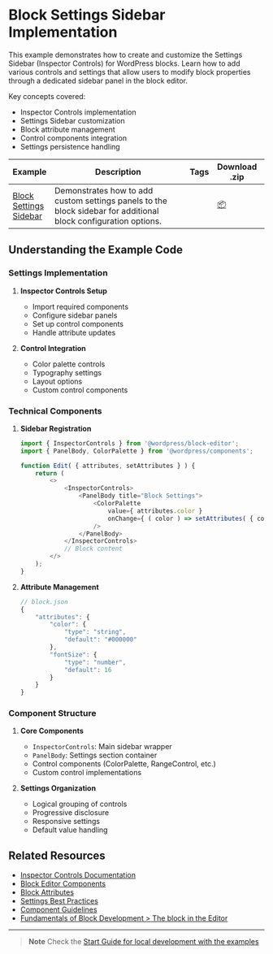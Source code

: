 # Block Settings Sidebar Implementation

This example demonstrates how to create and customize the Settings Sidebar (Inspector Controls) for WordPress blocks. Learn how to add various controls and settings that allow users to modify block properties through a dedicated sidebar panel in the block editor.

Key concepts covered:

-   Inspector Controls implementation
-   Settings Sidebar customization
-   Block attribute management
-   Control components integration
-   Settings persistence handling

<!-- Please, do not remove these @TABLE EXAMPLES BEGIN and @TABLE EXAMPLES END comments or modify the table inside. This table is automatically generated from the data at _data/examples.json and _data/tags.json -->
<!-- @TABLE EXAMPLES BEGIN -->

| Example                                                                                                                      | <span style="display: inline-block; width:250px">Description</span>                                             | Tags | Download .zip                                                                                                                                                                                                             | Live Demo                                                                                                                                                                                                                                                                                                                                           |
| ---------------------------------------------------------------------------------------------------------------------------- | --------------------------------------------------------------------------------------------------------------- | ---- | ------------------------------------------------------------------------------------------------------------------------------------------------------------------------------------------------------------------------- | --------------------------------------------------------------------------------------------------------------------------------------------------------------------------------------------------------------------------------------------------------------------------------------------------------------------------------------------------- |
| [Block Settings Sidebar](https://github.com/juanma-wp/block-development-examples/tree/trunk/plugins/settings-sidebar-82c525) | Demonstrates how to add custom settings panels to the block sidebar for additional block configuration options. |      | [📦](https://github.com/juanma-wp/block-development-examples/releases/download/latest/settings-sidebar-82c525.zip 'Install the plugin on any WordPress site using this zip and activate it to see the example in action') | [![](https://raw.githubusercontent.com/juanma-wp/block-development-examples/trunk/_assets/icon-wp.svg)](https://playground.wordpress.net/?blueprint-url=https://raw.githubusercontent.com/juanma-wp/block-development-examples/trunk/plugins/settings-sidebar-82c525/_playground/blueprint.json 'Click here to access a live demo of this example') |

<!-- @TABLE EXAMPLES END -->

## Understanding the Example Code

### Settings Implementation

1. **Inspector Controls Setup**

    - Import required components
    - Configure sidebar panels
    - Set up control components
    - Handle attribute updates

2. **Control Integration**
    - Color palette controls
    - Typography settings
    - Layout options
    - Custom control components

### Technical Components

1. **Sidebar Registration**

    ```javascript
    import { InspectorControls } from '@wordpress/block-editor';
    import { PanelBody, ColorPalette } from '@wordpress/components';

    function Edit( { attributes, setAttributes } ) {
    	return (
    		<>
    			<InspectorControls>
    				<PanelBody title="Block Settings">
    					<ColorPalette
    						value={ attributes.color }
    						onChange={ ( color ) => setAttributes( { color } ) }
    					/>
    				</PanelBody>
    			</InspectorControls>
    			// Block content
    		</>
    	);
    }
    ```

2. **Attribute Management**
    ```javascript
    // block.json
    {
        "attributes": {
            "color": {
                "type": "string",
                "default": "#000000"
            },
            "fontSize": {
                "type": "number",
                "default": 16
            }
        }
    }
    ```

### Component Structure

1. **Core Components**

    - `InspectorControls`: Main sidebar wrapper
    - `PanelBody`: Settings section container
    - Control components (ColorPalette, RangeControl, etc.)
    - Custom control implementations

2. **Settings Organization**
    - Logical grouping of controls
    - Progressive disclosure
    - Responsive settings
    - Default value handling

## Related Resources

-   [Inspector Controls Documentation](https://github.com/WordPress/gutenberg/blob/HEAD/packages/block-editor/src/components/inspector-controls/README.md)
-   [Block Editor Components](https://developer.wordpress.org/block-editor/reference-guides/components/)
-   [Block Attributes](https://developer.wordpress.org/block-editor/reference-guides/block-api/block-attributes/)
-   [Settings Best Practices](https://developer.wordpress.org/block-editor/getting-started/fundamentals/block-in-the-editor/)
-   [Component Guidelines](https://developer.wordpress.org/block-editor/reference-guides/packages/packages-block-editor/)
-   [Fundamentals of Block Development > The block in the Editor](https://developer.wordpress.org/block-editor/getting-started/fundamentals/block-in-the-editor/)

---

> **Note**
> Check the [Start Guide for local development with the examples](https://github.com/juanma-wp/block-development-examples/wiki/Examples#start-guide-for-local-development-with-the-examples)
